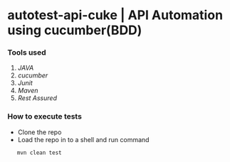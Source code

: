 # autotest-api-cuke | API Automation using cucumber(BDD)

### Tools used

1. _JAVA_
2. _cucumber_
3. _Junit_
4. _Maven_
5. _Rest Assured_

### How to execute tests
- Clone the repo 
- Load the repo in to a shell and run command
```sh
   mvn clean test
   ```
